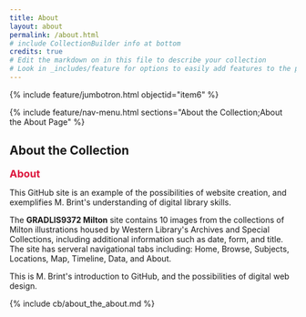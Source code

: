 ```yaml
---
title: About
layout: about
permalink: /about.html
# include CollectionBuilder info at bottom
credits: true
# Edit the markdown on in this file to describe your collection
# Look in _includes/feature for options to easily add features to the page
---
```


{% include feature/jumbotron.html objectid="item6" %}

{% include feature/nav-menu.html sections="About the Collection;About the About Page" %}

## About the Collection

<p>
    <span style="color:#dc143c;font-size:18px;"><strong>About</strong></span>
</p>
<p>
    <span style="font-size:14px;">This GitHub site is an example of the possibilities of website creation, and exemplifies M. Brint's understanding of digital library skills.</span>
</p>
<p>
    <span style="font-size:14px;">The <strong>GRADLIS9372 Milton</strong> site contains 10 images from the collections of Milton illustrations housed by Western Library's Archives and Special Collections, including additional information such as date, form, and title. The site has serveral navigational tabs including: Home, Browse, Subjects, Locations, Map, Timeline, Data, and About.</span>
</p>
<p>
    <span style="font-size:14px;">This is M. Brint's introduction to GitHub, and the possibilities of digital web design.</span>
</p>

{% include cb/about_the_about.md %} 
